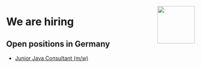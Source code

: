 [<img src="http://www.rebaze.com/assets/Rebaze_icon_colors_tbg.png" align="right" width="100">](http://rebaze.com)

# We are hiring

## Open positions in Germany
- [Junior Java Consultant (m/w)](https://github.com/rebaze/hr/blob/master/hire_junior_consultant.md)

